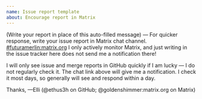 ```yaml
---
name: Issue report template
about: Encourage report in Matrix
---
```

(Write your report in place of this auto-filled message) — For quicker response, write your issue report in Matrix chat channel. [#futuramerlin:matrix.org](https://matrix.to/#/%23futuramerlin:matrix.org) I only actively monitor Matrix, and just writing in the issue tracker here does not send me a notification there!

I will only see issue and merge reports in GitHub quickly if I am lucky — I do not regularly check it. The chat link above will give me a notification. I check it most days, so generally will see and respond within a day.

Thanks,
—Elli (@ethus3h on GitHub; @goldenshimmer:matrix.org on Matrix)
